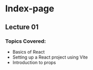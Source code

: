 # Index-page

## Lecture 01

### Topics Covered:
- Basics of React
- Setting up a React project using Vite
- Introduction to props


